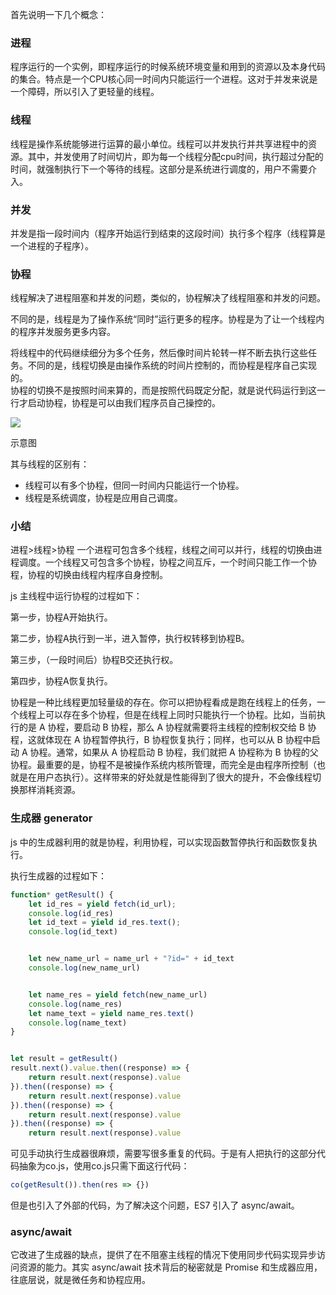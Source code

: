 首先说明一下几个概念：
### 进程

程序运行的一个实例，即程序运行的时候系统环境变量和用到的资源以及本身代码的集合。特点是一个CPU核心同一时间内只能运行一个进程。这对于并发来说是一个障碍，所以引入了更轻量的线程。

### 线程

线程是操作系统能够进行运算的最小单位。线程可以并发执行并共享进程中的资源。其中，并发使用了时间切片，即为每一个线程分配cpu时间，执行超过分配的时间，就强制执行下一个等待的线程。这部分是系统进行调度的，用户不需要介入。

### 并发

并发是指一段时间内（程序开始运行到结束的这段时间）执行多个程序（线程算是一个进程的子程序）。

### 协程

线程解决了进程阻塞和并发的问题，类似的，协程解决了线程阻塞和并发的问题。

不同的是，线程是为了操作系统“同时”运行更多的程序。协程是为了让一个线程内的程序并发服务更多内容。

将线程中的代码继续细分为多个任务，然后像时间片轮转一样不断去执行这些任务。不同的是，线程切换是由操作系统的时间片控制的，而协程是程序自己实现的。  
协程的切换不是按照时间来算的，而是按照代码既定分配，就是说代码运行到这一行才启动协程，协程是可以由我们程序员自己操控的。

![](//upload-images.jianshu.io/upload_images/2929041-6b0fc081dfa177a2.png?imageMogr2/auto-orient/strip|imageView2/2/w/980/format/webp)

示意图

其与线程的区别有：

-   线程可以有多个协程，但同一时间内只能运行一个协程。
-   线程是系统调度，协程是应用自己调度。
### 小结
进程>线程>协程
一个进程可包含多个线程，线程之间可以并行，线程的切换由进程调度。一个线程又可包含多个协程，协程之间互斥，一个时间只能工作一个协程，协程的切换由线程内程序自身控制。

js 主线程中运行协程的过程如下：

第一步，协程A开始执行。

第二步，协程A执行到一半，进入暂停，执行权转移到协程B。

第三步，（一段时间后）协程B交还执行权。

第四步，协程A恢复执行。

协程是一种比线程更加轻量级的存在。你可以把协程看成是跑在线程上的任务，一个线程上可以存在多个协程，但是在线程上同时只能执行一个协程。比如，当前执行的是 A 协程，要启动 B 协程，那么 A 协程就需要将主线程的控制权交给 B 协程，这就体现在 A 协程暂停执行，B 协程恢复执行；同样，也可以从 B 协程中启动 A 协程。通常，如果从 A 协程启动 B 协程，我们就把 A 协程称为 B 协程的父协程。最重要的是，协程不是被操作系统内核所管理，而完全是由程序所控制（也就是在用户态执行）。这样带来的好处就是性能得到了很大的提升，不会像线程切换那样消耗资源。

### 生成器 generator

js 中的生成器利用的就是协程，利用协程，可以实现函数暂停执行和函数恢复执行。

执行生成器的过程如下：

```jsx
function* getResult() {
    let id_res = yield fetch(id_url);
    console.log(id_res)
    let id_text = yield id_res.text();
    console.log(id_text)


    let new_name_url = name_url + "?id=" + id_text
    console.log(new_name_url)


    let name_res = yield fetch(new_name_url)
    console.log(name_res)
    let name_text = yield name_res.text()
    console.log(name_text)
}


let result = getResult()
result.next().value.then((response) => {
    return result.next(response).value
}).then((response) => {
    return result.next(response).value
}).then((response) => {
    return result.next(response).value
}).then((response) => {
    return result.next(response).value
```

可见手动执行生成器很麻烦，需要写很多重复的代码。于是有人把执行的这部分代码抽象为co.js，使用co.js只需下面这行代码：

```jsx
co(getResult()).then(res => {})
```

但是也引入了外部的代码，为了解决这个问题，ES7 引入了 async/await。

### async/await

它改进了生成器的缺点，提供了在不阻塞主线程的情况下使用同步代码实现异步访问资源的能力。其实 async/await 技术背后的秘密就是 Promise 和生成器应用，往底层说，就是微任务和协程应用。

